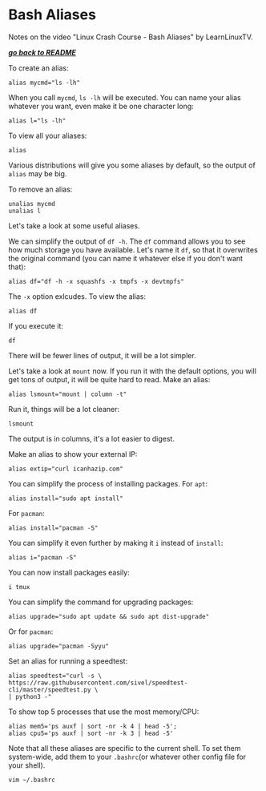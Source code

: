 # Bash Aliases

Notes on the video "Linux Crash Course - Bash Aliases" by LearnLinuxTV.

[***go back to README***](/README.md)  

To create an alias:

    alias mycmd="ls -lh"

When you call `mycmd`, `ls -lh` will be executed. You can name your alias
whatever you want, even make it be one character long:

    alias l="ls -lh"

To view all your aliases:

    alias
    
Various distributions will give you some aliases by default, so the output of
`alias` may be big.

To remove an alias:

    unalias mycmd
    unalias l 

Let's take a look at some useful aliases. 

We can simplify the output of `df -h`. The `df` command allows you to see how
much storage you have available. Let's name it `df`, so that it overwrites the 
original command (you can name it whatever else if you don't want that):

    alias df="df -h -x squashfs -x tmpfs -x devtmpfs"

The `-x` option exlcudes. To view the alias:

    alias df

If you execute it:

    df

There will be fewer lines of output, it will be a lot simpler.

Let's take a look at `mount` now. If you run it with the default options, you
will get tons of output, it will be quite hard to read. Make an alias:

    alias lsmount="mount | column -t"

Run it, things will be a lot cleaner:

    lsmount

The output is in columns, it's a lot easier to digest.

Make an alias to show your external IP:

    alias extip="curl icanhazip.com"

You can simplify the process of installing packages. For `apt`:

    alias install="sudo apt install"
    
For `pacman`:

    alias install="pacman -S"

You can simplify it even further by making it `i` instead of `install`:

    alias i="pacman -S"

You can now install packages easily:

    i tmux

You can simplify the command for upgrading packages:

    alias upgrade="sudo apt update && sudo apt dist-upgrade"

Or for `pacman`:

    alias upgrade="pacman -Syyu"

Set an alias for running a speedtest:

    alias speedtest="curl -s \
    https://raw.githubusercontent.com/sivel/speedtest-cli/master/speedtest.py \
    | python3 -"

To show top 5 processes that use the most memory/CPU:

    alias mem5='ps auxf | sort -nr -k 4 | head -5';
    alias cpu5='ps auxf | sort -nr -k 3 | head -5'

Note that all these aliases are specific to the current shell. To set them
system-wide, add them to your `.bashrc`(or whatever other config file for your
shell).

    vim ~/.bashrc
